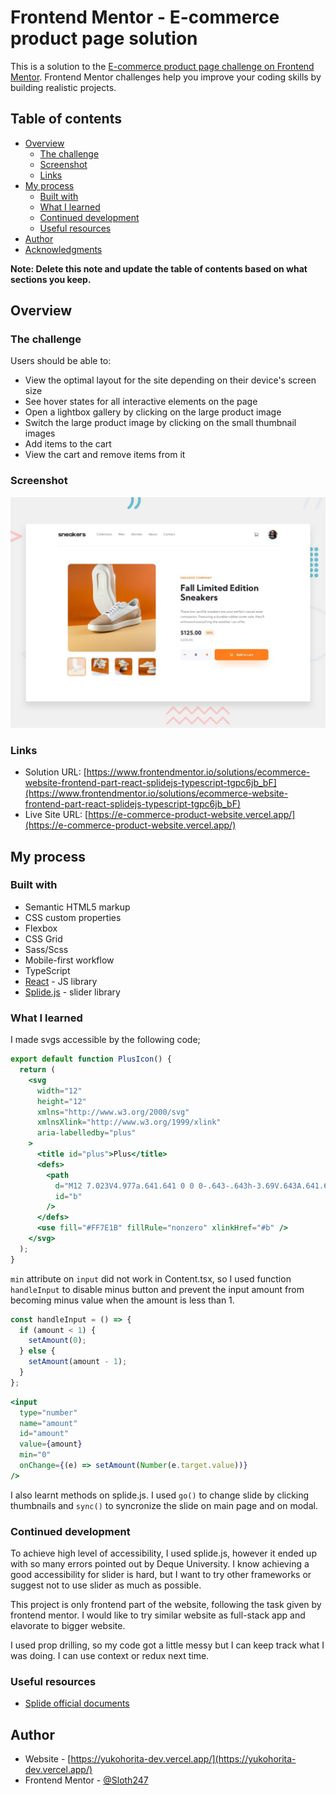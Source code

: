 # Frontend Mentor - E-commerce product page solution

This is a solution to the [E-commerce product page challenge on Frontend Mentor](https://www.frontendmentor.io/challenges/ecommerce-product-page-UPsZ9MJp6). Frontend Mentor challenges help you improve your coding skills by building realistic projects.

## Table of contents

- [Overview](#overview)
  - [The challenge](#the-challenge)
  - [Screenshot](#screenshot)
  - [Links](#links)
- [My process](#my-process)
  - [Built with](#built-with)
  - [What I learned](#what-i-learned)
  - [Continued development](#continued-development)
  - [Useful resources](#useful-resources)
- [Author](#author)
- [Acknowledgments](#acknowledgments)

**Note: Delete this note and update the table of contents based on what sections you keep.**

## Overview

### The challenge

Users should be able to:

- View the optimal layout for the site depending on their device's screen size
- See hover states for all interactive elements on the page
- Open a lightbox gallery by clicking on the large product image
- Switch the large product image by clicking on the small thumbnail images
- Add items to the cart
- View the cart and remove items from it

### Screenshot

![](./src/assets/desktop-preview.jpg)

### Links

- Solution URL: [https://www.frontendmentor.io/solutions/ecommerce-website-frontend-part-react-splidejs-typescript-tgpc6jb_bF](https://www.frontendmentor.io/solutions/ecommerce-website-frontend-part-react-splidejs-typescript-tgpc6jb_bF)
- Live Site URL: [https://e-commerce-product-website.vercel.app/](https://e-commerce-product-website.vercel.app/)

## My process

### Built with

- Semantic HTML5 markup
- CSS custom properties
- Flexbox
- CSS Grid
- Sass/Scss
- Mobile-first workflow
- TypeScript
- [React](https://reactjs.org/) - JS library
- [Splide.js](https://splidejs.com/) - slider library

### What I learned

I made svgs accessible by the following code;

```jsx
export default function PlusIcon() {
  return (
    <svg
      width="12"
      height="12"
      xmlns="http://www.w3.org/2000/svg"
      xmlnsXlink="http://www.w3.org/1999/xlink"
      aria-labelledby="plus"
    >
      <title id="plus">Plus</title>
      <defs>
        <path
          d="M12 7.023V4.977a.641.641 0 0 0-.643-.643h-3.69V.643A.641.641 0 0 0 7.022 0H4.977a.641.641 0 0 0-.643.643v3.69H.643A.641.641 0 0 0 0 4.978v2.046c0 .356.287.643.643.643h3.69v3.691c0 .356.288.643.644.643h2.046a.641.641 0 0 0 .643-.643v-3.69h3.691A.641.641 0 0 0 12 7.022Z"
          id="b"
        />
      </defs>
      <use fill="#FF7E1B" fillRule="nonzero" xlinkHref="#b" />
    </svg>
  );
}
```

`min` attribute on `input` did not work in Content.tsx, so I used function `handleInput` to disable minus button and prevent the input amount from becoming minus value when the amount is less than 1.

```jsx
const handleInput = () => {
  if (amount < 1) {
    setAmount(0);
  } else {
    setAmount(amount - 1);
  }
};
```

```jsx
<input
  type="number"
  name="amount"
  id="amount"
  value={amount}
  min="0"
  onChange={(e) => setAmount(Number(e.target.value))}
/>
```

I also learnt methods on splide.js. I used `go()` to change slide by clicking thumbnails and `sync()` to syncronize the slide on main page and on modal.

### Continued development

To achieve high level of accessibility, I used splide.js, however it ended up with so many errors pointed out by Deque University. I know achieving a good accessibility for slider is hard, but I want to try other frameworks or suggest not to use slider as much as possible.

This project is only frontend part of the website, following the task given by frontend mentor. I would like to try similar website as full-stack app and elavorate to bigger website.

I used prop drilling, so my code got a little messy but I can keep track what I was doing. I can use context or redux next time.

### Useful resources

- [Splide official documents](https://splidejs.com/)

## Author

- Website - [https://yukohorita-dev.vercel.app/](https://yukohorita-dev.vercel.app/)
- Frontend Mentor - [@Sloth247](https://e-commerce-product-website.vercel.app/)
